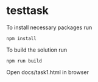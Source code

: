 # testtask

To install necessary packages run 
```
npm install
```

To build the solution run
```
npm run build
```

Open docs/task1.html in browser
